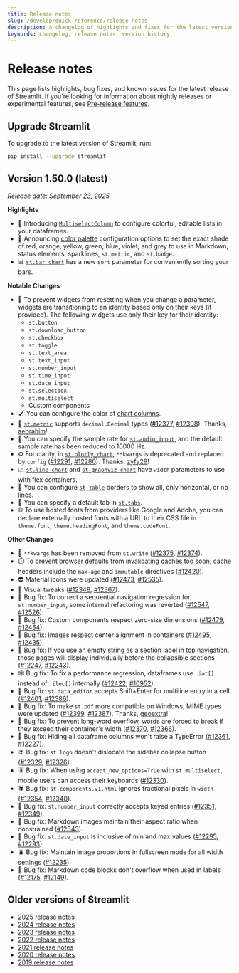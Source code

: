 ```yaml
---
title: Release notes
slug: /develop/quick-reference/release-notes
description: A changelog of highlights and fixes for the latest version of Streamlit.
keywords: changelog, release notes, version history
---
```


# Release notes

This page lists highlights, bug fixes, and known issues for the latest release of Streamlit. If you're looking for information about nightly releases or experimental features, see [Pre-release features](/develop/quick-reference/prerelease).

## Upgrade Streamlit

<Tip>

To upgrade to the latest version of Streamlit, run:

```bash
pip install --upgrade streamlit
```

</Tip>

## **Version 1.50.0 (latest)**

_Release date: September 23, 2025_

**Highlights**

- 🤹 Introducing [`MultiselectColumn`](/develop/api-reference/data/st.column_config/st.column_config.multiselectcolumn) to configure colorful, editable lists in your dataframes.
- 🎨 Announcing [color palette](/develop/api-reference/configuration/config.toml#theme) configuration options to set the exact shade of red, orange, yellow, green, blue, violet, and grey to use in Markdown, status elements, sparklines, `st.metric`, and `st.badge`.
- 📊 [`st.bar_chart`](/develop/api-reference/charts/st.bar_chart) has a new `sort` parameter for conveniently sorting your bars.

**Notable Changes**

- 🔑 To prevent widgets from resetting when you change a parameter, widgets are transitioning to an identity based only on their keys (if provided). The following widgets use only their key for their identity:
  - `st.button`
  - `st.download_button`
  - `st.checkbox`
  - `st.toggle`
  - `st.text_area`
  - `st.text_input`
  - `st.number_input`
  - `st.time_input`
  - `st.date_input`
  - `st.selectbox`
  - `st.multiselect`
  - Custom components
- 🖌️ You can configure the color of [chart columns](/develop/api-reference/data/st.column_config/st.column_config.areachartcolumn).
- 🔢 [`st.metric`](/develop/api-reference/data/st.metric) supports `decimal.Decimal` types ([#12377](https://github.com/streamlit/streamlit/pull/12377), [#12308](https://github.com/streamlit/streamlit/issues/12308)). Thanks, [aebrahim](https://github.com/aebrahim)!
- 🎤 You can specify the sample rate for [`st.audio_input`](/develop/api-reference/widgets/st.audio_input), and the default sample rate has been reduced to 16000 Hz.
- ⚙️ For clarity, in [`st.plotly_chart`](/develop/api-reference/charts/st.plotly_chart), `**kwargs` is deprecated and replaced by `config` ([#12291](https://github.com/streamlit/streamlit/pull/12291), [#12280](https://github.com/streamlit/streamlit/issues/12280)). Thanks, [zyfy29](https://github.com/zyfy29)!
- 📈 [`st.line_chart`](/develop/api-reference/charts/st.line_chart) and [`st.graphviz_chart`](/develop/api-reference/charts/st.graphviz_chart) have `width` parameters to use with flex containers.
- 🔲 You can configure [`st.table`](/develop/api-reference/data/st.table) borders to show all, only horizontal, or no lines.
- 📂 You can specify a default tab in [`st.tabs`](/develop/api-reference/layout/st.tabs).
- 🌐 To use hosted fonts from providers like Google and Adobe, you can declare externally hosted fonts with a URL to their CSS file in `theme.font`, `theme.headingFont`, and `theme.codeFont`.

**Other Changes**

- 🧹 `**kwargs` has been removed from `st.write` ([#12375](https://github.com/streamlit/streamlit/pull/12375), [#12374](https://github.com/streamlit/streamlit/issues/12374)).
- ⏱️ To prevent browser defaults from invalidating caches too soon, cache headers include the `max-age` and `immutable` directives ([#12420](https://github.com/streamlit/streamlit/pull/12420)).
- 👽 Material icons were updated ([#12473](https://github.com/streamlit/streamlit/pull/12473), [#12535](https://github.com/streamlit/streamlit/pull/12535)).
- 🦋 Visual tweaks ([#12348](https://github.com/streamlit/streamlit/pull/12348), [#12367](https://github.com/streamlit/streamlit/pull/12367)).
- 👻 Bug fix: To correct a sequential navigation regression for `st.number_input`, some internal refactoring was reverted ([#12547](https://github.com/streamlit/streamlit/pull/12547), [#12526](https://github.com/streamlit/streamlit/issues/12526)).
- 🦀 Bug fix: Custom components respect zero-size dimensions ([#12479](https://github.com/streamlit/streamlit/pull/12479), [#12454](https://github.com/streamlit/streamlit/issues/12454)).
- 🦎 Bug fix: Images respect center alignment in containers ([#12495](https://github.com/streamlit/streamlit/pull/12495), [#12435](https://github.com/streamlit/streamlit/issues/12435)).
- 🐌 Bug fix: If you use an empty string as a section label in top navigation, those pages will display individually before the collapsible sections ([#12247](https://github.com/streamlit/streamlit/pull/12247), [#12243](https://github.com/streamlit/streamlit/issues/12243)).
- 🕸️ Bug fix: To fix a performance regression, dataframes use `.iat[]` instead of `.iloc[]` internally ([#12422](https://github.com/streamlit/streamlit/pull/12422), [#10952](https://github.com/streamlit/streamlit/issues/10952)).
- 🦗 Bug fix: `st.data_editor` accepts Shift+Enter for multiline entry in a cell ([#12401](https://github.com/streamlit/streamlit/pull/12401), [#12386](https://github.com/streamlit/streamlit/issues/12386)).
- 🦂 Bug fix: To make `st.pdf` more compatible on Windows, MIME types were updated ([#12399](https://github.com/streamlit/streamlit/pull/12399), [#12387](https://github.com/streamlit/streamlit/issues/12387)). Thanks, [geoextra](https://github.com/geoextra)!
- 🦟 Bug fix: To prevent long-word overflow, words are forced to break if they exceed their container's width ([#12370](https://github.com/streamlit/streamlit/pull/12370), [#12366](https://github.com/streamlit/streamlit/issues/12366)).
- 🦠 Bug fix: Hiding all dataframe columns won't raise a TypeError ([#12361](https://github.com/streamlit/streamlit/pull/12361), [#12227](https://github.com/streamlit/streamlit/issues/12227)).
- 🪰 Bug fix: `st.logo` doesn't dislocate the sidebar collapse button ([#12329](https://github.com/streamlit/streamlit/pull/12329), [#12326](https://github.com/streamlit/streamlit/issues/12326)).
- 🪳 Bug fix: When using `accept_new_options=True` with `st.multiselect`, mobile users can access their keyboards ([#12330](https://github.com/streamlit/streamlit/pull/12330)).
- 🕷️ Bug fix: `st.components.v1.html` ignores fractional pixels in `width` ([#12354](https://github.com/streamlit/streamlit/pull/12354), [#12340](https://github.com/streamlit/streamlit/issues/12340)).
- 🐞 Bug fix: `st.number_input` correctly accepts keyed entries ([#12351](https://github.com/streamlit/streamlit/pull/12351), [#12349](https://github.com/streamlit/streamlit/issues/12349)).
- 🐝 Bug fix: Markdown images maintain their aspect ratio when constrained ([#12343](https://github.com/streamlit/streamlit/pull/12343)).
- 🐜 Bug fix: `st.date_input` is inclusive of min and max values ([#12295](https://github.com/streamlit/streamlit/pull/12295), [#12293](https://github.com/streamlit/streamlit/issues/12293)).
- 🪲 Bug fix: Maintain image proportions in fullscreen mode for all width settings ([#12235](https://github.com/streamlit/streamlit/pull/12235)).
- 🐛 Bug fix: Markdown code blocks don't overflow when used in labels ([#12175](https://github.com/streamlit/streamlit/pull/12175), [#12149](https://github.com/streamlit/streamlit/issues/12149)).

## Older versions of Streamlit

- [2025 release notes](/develop/quick-reference/release-notes/2025)
- [2024 release notes](/develop/quick-reference/release-notes/2024)
- [2023 release notes](/develop/quick-reference/release-notes/2023)
- [2022 release notes](/develop/quick-reference/release-notes/2022)
- [2021 release notes](/develop/quick-reference/release-notes/2021)
- [2020 release notes](/develop/quick-reference/release-notes/2020)
- [2019 release notes](/develop/quick-reference/release-notes/2019)
